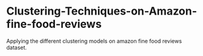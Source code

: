 # Clustering-Techniques-on-Amazon-fine-food-reviews
Applying the different clustering models on amazon fine food reviews dataset.
